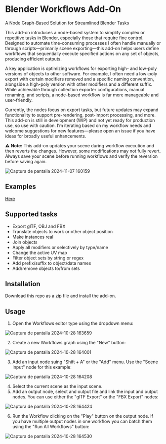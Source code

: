 # Blender Workflows Add-On
A Node Graph-Based Solution for Streamlined Blender Tasks

This add-on introduces a node-based system to simplify complex or repetitive tasks in Blender, especially those that require fine control. Designed to automate time-consuming processes I often handle manually or through scripts—primarily scene exporting—this add-on helps users define workflows that sequentially execute specified actions on any set of objects, producing efficient outputs.

A key application is optimizing workflows for exporting high- and low-poly versions of objects to other software. For example, I often need a low-poly export with certain modifiers removed and a specific naming convention, alongside a high-poly version with other modifiers and a different suffix. While achievable through collection exporter configurations, manual renaming, and scripts, a node-based workflow is far more manageable and user-friendly.

Currently, the nodes focus on export tasks, but future updates may expand functionality to support pre-rendering, post-import processing, and more. This add-on is still in development (WIP) and not yet ready for production use, so use with caution. I’m iterating based on my workflow needs and welcome suggestions for new features—please open an issue if you have ideas for broadly useful enhancements.

⚠️ **Note:** This add-on updates your scene during workflow execution and then reverts the changes. However, some modifications may not fully revert. Always save your scene before running workflows and verify the reversion before saving again.

![Captura de pantalla 2024-11-07 160159](https://github.com/user-attachments/assets/e7ff6128-00b2-45ba-93f1-345a218a13fe)

## Examples
[Here](https://github.com/keianhzo/Blender-Workflows-Addon/wiki/Examples)

## Supported tasks
- Export glTF, OBJ and FBX
- Translate objects to work or other object position
- Make instances real
- Join objects
- Apply all modifiers or selectively by type/name
- Change the active UV map
- Filter object sets by string or regex
- Add prefix/suffix to object/data names
- Add/remove objects to/from sets

## Installation
Download this repo as a zip file and install the add-on.

## Usage
1. Open the Workflows editor type using the dropdown menu:
   
![Captura de pantalla 2024-10-28 163659](https://github.com/user-attachments/assets/e056e283-ac95-4ac0-b85e-8bac998adb81)

2. Create a new Workflows graph using the "New" button:

![Captura de pantalla 2024-10-28 164001](https://github.com/user-attachments/assets/43e9b50c-cfcf-4248-a963-21b57479ae4e)

3. Add an input node suing "Shift + A" or the "Add" menu. Use the "Scene Input" node for this example:

![Captura de pantalla 2024-10-28 164208](https://github.com/user-attachments/assets/582b29ee-0212-4bdb-b3ae-8adb021a5f2c)

4. Select the current scene as the input scene.
5. Add an output node, select and output file and link the input and output nodes. You can use either the "glTF Export" or the "FBX Export" nodes:

![Captura de pantalla 2024-10-28 164424](https://github.com/user-attachments/assets/a93338c6-c5e5-423a-b749-81eb0cfffeee)

6. Run the Workflow clicking on the "Play" button on the output node. If you have multiple output nodes in one workflow you can batch them using the "Run All Workflows" button:

![Captura de pantalla 2024-10-28 164530](https://github.com/user-attachments/assets/a74f21f4-2b5f-49d0-b964-25a6b3f0e5c8)
